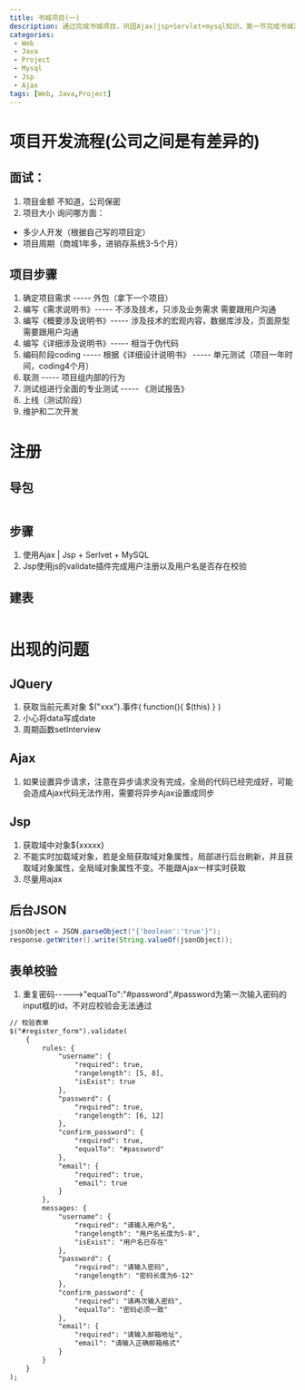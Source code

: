 ```yaml
---
title: 书城项目(一)
description: 通过完成书城项目，巩固Ajax|jsp+Servlet+mysql知识，第一节完成书城注册功能
categories:
 - Web
 - Java
 - Project
 - Mysql
 - Jsp
 - Ajax
tags: [Web, Java,Project]
---
```



# 项目开发流程(公司之间是有差异的)
## 面试：
1. 项目金额
不知道，公司保密
2. 项目大小
询问哪方面：
- 多少人开发（根据自己写的项目定）
- 项目周期（商城1年多，进销存系统3-5个月）

## 项目步骤
1. 确定项目需求 ----- 外包（拿下一个项目）
2. 编写《需求说明书》----- 不涉及技术，只涉及业务需求                 需要跟用户沟通
3. 编写《概要涉及说明书》----- 涉及技术的宏观内容，数据库涉及，页面原型   需要跟用户沟通
4. 编写《详细涉及说明书》----- 相当于伪代码
5. 编码阶段coding ----- 根据《详细设计说明书》 ----- 单元测试（项目一年时间，coding4个月）
6. 联测 ----- 项目组内部的行为
7. 测试组进行全面的专业测试 ----- 《测试报告》
8. 上线（测试阶段）
9. 维护和二次开发 
 
# 注册

## 导包
![]()

## 步骤
1.  使用Ajax | Jsp + Serlvet + MySQL
2. Jsp使用js的validate插件完成用户注册以及用户名是否存在校验

## 建表
``` sql

```
  
 
# 出现的问题

## JQuery

1. 获取当前元素对象 
$("xxx").事件(
	function(){
		$(this)
	}
) 
2. 小心将data写成date
3. 周期函数setInterview

## Ajax
1. 如果设置异步请求，注意在异步请求没有完成，全局的代码已经完成好，可能会造成Ajax代码无法作用，需要将异步Ajax设置成同步　

## Jsp

1. 获取域中对象${xxxxx} 
2. 不能实时加载域对象，若是全局获取域对象属性，局部进行后台刷新，并且获取域对象属性，全局域对象属性不变。不能跟Ajax一样实时获取
3. 尽量用ajax 
 
## 后台JSON
``` java
jsonObject = JSON.parseObject("{'boolean':'true'}");
response.getWriter().write(String.valueOf(jsonObject));
```
 ## 表单校验
 
1. 重复密码----->"equalTo":"#password",#password为第一次输入密码的input框的id，不对应校验会无法通过
``` html
// 校验表单
$("#register_form").validate(
	{
		rules: {
			"username": {
				"required": true,
				"rangelength": [5, 8],
				"isExist": true
			},
			"password": {
				"required": true,
				"rangelength": [6, 12]
			},
			"confirm_password": {
				"required": true,
				"equalTo": "#password"
			},
			"email": {
				"required": true,
				"email": true
			}
		},
		messages: {
			"username": {
				"required": "请输入用户名",
				"rangelength": "用户名长度为5-8",
				"isExist": "用户名已存在"
			},
			"password": {
				"required": "请输入密码",
				"rangelength": "密码长度为6-12"
			},
			"confirm_password": {
				"required": "请再次输入密码",
				"equalTo": "密码必须一致"
			},
			"email": {
				"required": "请输入邮箱地址",
				"email": "请输入正确邮箱格式"
			}
		}
	}
);
``` 
 
 
 
 
 
 
 
 
 
 
 
 
 
 
 
 
 
 
 
 
 
 
 
 